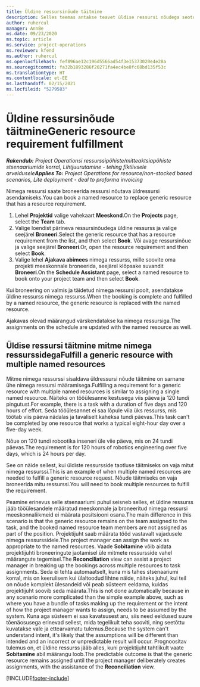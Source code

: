 ```yaml
---
title: Üldine ressursinõude täitmine
description: Selles teemas antakse teavet üldise ressursi nõudega seotud nimega ressursside broneerimise kohta.
author: ruhercul
manager: AnnBe
ms.date: 09/23/2020
ms.topic: article
ms.service: project-operations
ms.reviewer: kfend
ms.author: ruhercul
ms.openlocfilehash: fef896ae12c196d5566ad54f3e15373020e4e28a
ms.sourcegitcommit: fa32b1893286f20271fa4ec4be8fc68bd135f53c
ms.translationtype: HT
ms.contentlocale: et-EE
ms.lasthandoff: 02/15/2021
ms.locfileid: "5279583"
---
```

# <a name="generic-resource-requirement-fulfillment"></a><span data-ttu-id="7defb-103">Üldine ressursinõude täitmine</span><span class="sxs-lookup"><span data-stu-id="7defb-103">Generic resource requirement fulfillment</span></span>

<span data-ttu-id="7defb-104">_**Rakendub:** Project Operationsi ressurssipõhiste/mitteaktsiapõhiste stsenaariumide korral,  Lihtjuurutamine - tehing fiktiivsele arveldusele_</span><span class="sxs-lookup"><span data-stu-id="7defb-104">_**Applies To:** Project Operations for resource/non-stocked based scenarios, Lite deployment - deal to proforma invoicing_</span></span>

<span data-ttu-id="7defb-105">Nimega ressursi saate broneerida ressursi nõutava üldressursi asendamiseks.</span><span class="sxs-lookup"><span data-stu-id="7defb-105">You can book a named resource to replace generic resource that has a resource requirement.</span></span>

1. <span data-ttu-id="7defb-106">Lehel **Projektid** valige vahekaart **Meeskond**.</span><span class="sxs-lookup"><span data-stu-id="7defb-106">On the **Projects** page, select the **Team** tab.</span></span>
2. <span data-ttu-id="7defb-107">Valige loendist pärineva ressursinõudega üldine ressurss ja valige seejärel **Broneeri**.</span><span class="sxs-lookup"><span data-stu-id="7defb-107">Select the generic resource that has a resource requirement from the list, and then select **Book**.</span></span> <span data-ttu-id="7defb-108">Või avage ressursinõue ja valige seejärel **Broneeri**.</span><span class="sxs-lookup"><span data-stu-id="7defb-108">Or, open the resource requirement and then select **Book**.</span></span>
3. <span data-ttu-id="7defb-109">Valige lehel **Ajakava abimees** nimega ressurss, mille soovite oma projekti meeskonnale broneerida, seejärel klõpsake suvandit **Broneeri**.</span><span class="sxs-lookup"><span data-stu-id="7defb-109">On the **Schedule Assistant** page, select a named resource to book onto your project team and then select **Book**.</span></span>

<span data-ttu-id="7defb-110">Kui broneering on valmis ja täidetud nimega ressursi poolt, asendatakse üldine ressurss nimega ressurss.</span><span class="sxs-lookup"><span data-stu-id="7defb-110">When the booking is complete and fulfilled by a named resource, the generic resource is replaced with the named resource.</span></span>

<span data-ttu-id="7defb-111">Ajakavas olevad määrangud värskendatakse ka nimega ressursiga.</span><span class="sxs-lookup"><span data-stu-id="7defb-111">The assignments on the schedule are updated with the named resource as well.</span></span>

## <a name="fulfill-a-generic-resource-with-multiple-named-resources"></a><span data-ttu-id="7defb-112">Üldise ressursi täitmine mitme nimega ressurssidega</span><span class="sxs-lookup"><span data-stu-id="7defb-112">Fulfill a generic resource with multiple named resources</span></span>
<span data-ttu-id="7defb-113">Mitme nimega ressurssi sisaldava üldressursi nõude täitmine on sarnane ühe nimega ressursi määramisega.</span><span class="sxs-lookup"><span data-stu-id="7defb-113">Fulfilling a requirement for a generic resource with multiple named resources is similar to assigning a single named resource.</span></span> <span data-ttu-id="7defb-114">Näiteks on tööülesanne kestusega viis päeva ja 120 tundi pingutust.</span><span class="sxs-lookup"><span data-stu-id="7defb-114">For example, there is a task with a duration of five days and 120 hours of effort.</span></span> <span data-ttu-id="7defb-115">Seda tööülesannet ei saa lõpule viia üks ressurss, mis töötab viis päeva nädalas ja tavaliselt kaheksa tundi päevas.</span><span class="sxs-lookup"><span data-stu-id="7defb-115">This task can't be completed by one resource that works a typical eight-hour day over a five-day week.</span></span> 

<span data-ttu-id="7defb-116">Nõue on 120 tundi robootika inseneri üle viie päeva, mis on 24 tundi päevas.</span><span class="sxs-lookup"><span data-stu-id="7defb-116">The requirement is for 120 hours of robotics engineering over five days, which is 24 hours per day.</span></span>

<span data-ttu-id="7defb-117">See on näide sellest, kui üldiste ressursside taotluse täitmiseks on vaja mitut nimega ressurssi.</span><span class="sxs-lookup"><span data-stu-id="7defb-117">This is an example of when multiple named resources are needed to fulfill a generic resource request.</span></span> <span data-ttu-id="7defb-118">Nõude täitmiseks on vaja broneerida mitu ressurssi.</span><span class="sxs-lookup"><span data-stu-id="7defb-118">You will need to book multiple resources to fulfill the requirement.</span></span>

<span data-ttu-id="7defb-119">Peamine erinevus selle stsenaariumi puhul seisneb selles, et üldine ressurss jääb tööülesandele määratud meeskonnale ja broneeritud nimega ressursi meeskonnaliikmeid ei määrata positsiooni osana.</span><span class="sxs-lookup"><span data-stu-id="7defb-119">The main difference in this scenario is that the generic resource remains on the team assigned to the task, and the booked named resource team members are not assigned as part of the position.</span></span> <span data-ttu-id="7defb-120">Projektijuht saab määrata tööd vastavalt vajadusele nimega ressurssidele.</span><span class="sxs-lookup"><span data-stu-id="7defb-120">The project manager can assign the work as appropriate to the named resources.</span></span> <span data-ttu-id="7defb-121">Vaade **Sobitamine** võib aidata projektijuhti broneeringute jaotamisel üle mitmete ressursside vahel määrangute tegemisel.</span><span class="sxs-lookup"><span data-stu-id="7defb-121">The **Reconciliation** view can assist a project manager in breaking up the bookings across multiple resources to task assignments.</span></span> <span data-ttu-id="7defb-122">Seda ei tehta automaatselt, kuna mis tahes stsenaariumi korral, mis on keerulisem kui ülaltoodud lihtne näide, näiteks juhul, kui teil on nõude komplekt ülesandeid või peab süsteem eeldama, kuidas projektijuht soovib seda määrata.</span><span class="sxs-lookup"><span data-stu-id="7defb-122">This is not done automatically because in any scenario more complicated than the simple example above, such as where you have a bundle of tasks making up the requirement or the intent of how the project manager wants to assign, needs to be assumed by the system.</span></span> <span data-ttu-id="7defb-123">Kuna aga süsteem ei saa kavatsusest aru, siis need eeldused suure tõenäosusega erinevad sellest, mida tegelikult teha sooviti, ning seetõttu kuvatakse vale ja ettearvamatu tulemus.</span><span class="sxs-lookup"><span data-stu-id="7defb-123">Because the system can't understand intent, it's likely that the assumptions will be different than intended and an incorrect or unpredictable result will occur.</span></span> <span data-ttu-id="7defb-124">Prognoositav tulemus on, et üldine ressurss jääb alles, kuni projektijuht tahtlikult vaate **Sobitamine** abil määrangu loob.</span><span class="sxs-lookup"><span data-stu-id="7defb-124">The predictable outcome is that the generic resource remains assigned until the project manager deliberately creates assignments, with the assistance of the **Reconciliation** view.</span></span>




[!INCLUDE[footer-include](../includes/footer-banner.md)]
